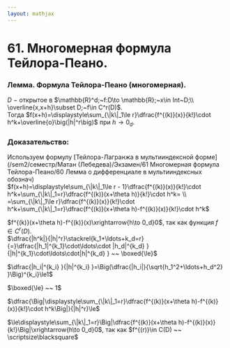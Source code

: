 ```yaml
---  
layout: mathjax  
---  
```

  
# 61. Многомерная формула Тейлора-Пеано.  
  
### Лемма. Формула Тейлора-Пеано (многомерная).  
$D~-~$открытое в $\mathbb{R}^d;~f:D\to \mathbb{R};~x\in Int~D;\\  
\overline{x,x+h}\subset D;~f\in C^r(D)$.  
Тогда $f(x+h)=\displaystyle\sum_{\|k\|_1\le r}\dfrac{f^{(k)}(x)}{k!}\cdot h^k+\overline{o}\big(|h|^r\big)$ при $h\to0_d$.  
  
### Доказательство:  
Используем формулу [Тейлора-Лагранжа в мультииндексной форме](/sem2/семестр/Матан (Лебедева)/Экзамен/61 Многомерная формула Тейлора-Пеано/60 Лемма о дифференциале в мультииндексных обознач)  
$f(x+h)=\displaystyle\sum_{\|k\|_1\le r - 1}\dfrac{f^{(k)}(x)}{k!}\cdot h^k+\sum_{\|k\|_1=r}\dfrac{f^{(k)}(x+\theta h)}{k!}\cdot h^k=  
\\  
=\sum_{\|k\|_1\le r}\dfrac{f^{(k)}(x)}{k!}\cdot h^k+\sum_{\|k\|_1=r}\dfrac{f^{(k)}(x+\theta h)-f^{(k)}(x)}{k!}\cdot h^k$  
  
$f^{(k)}(x+\theta h)-f^{(k)}(x)\xrightarrow{h\to 0_d}0$, так как функция $f\in C^r(D)$.  
$\dfrac{|h^k|}{|h|^r}\stackrel{k_1+\ldots+k_d=r}{=}\dfrac{|h_1|^{k_1}\cdot\ldots\cdot |h_d|^{k_d} }{|h|^{k_1}\cdot\ldots\cdot|h|^{k_d} } ~~ \boxed{\le}$  
  
$\dfrac{|h_i|^{k_i} }{|h|^{k_i} }=\Big(\dfrac{|h_i|}{\sqrt{h_1^2+\ldots+h_d^2} }\Big)^{k_i}\le1$  
  
$\boxed{\le} ~~ 1$  
  
$\dfrac{\Big|\displaystyle\sum_{\|k\|_1=r}\dfrac{f^{(k)}(x+\theta h)-f^{(k)}(x)}{k!}\cdot h^k\Big|}{|h|^r}\le$  
  
$\le\displaystyle\sum_{\|k\|_1=r}\Big|\dfrac{f^{(k)}(x+\theta h)-f^{(k)}(x)}{k!}\Big|\xrightarrow{h\to 0_d}0$, так как $f^{(r)}\in C(D) ~~ \scriptsize\blacksquare$  
